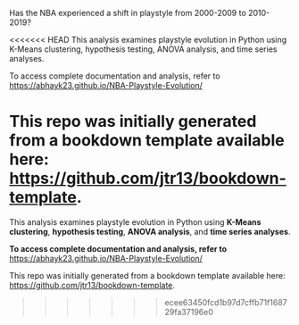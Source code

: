 Has the NBA experienced a shift in playstyle from 2000-2009 to 2010-2019?

<<<<<<< HEAD
This analysis examines playstyle evolution in Python using K-Means clustering, hypothesis testing, ANOVA analysis, and time series analyses.

To access complete documentation and analysis, refer to https://abhayk23.github.io/NBA-Playstyle-Evolution/

This repo was initially generated from a bookdown template available here: https://github.com/jtr13/bookdown-template.
=======
This analysis examines playstyle evolution in Python using **K-Means clustering**, **hypothesis testing**, **ANOVA analysis**, and **time series analyses**.

**To access complete documentation and analysis, refer to** https://abhayk23.github.io/NBA-Playstyle-Evolution/

This repo was initially generated from a bookdown template available here: https://github.com/jtr13/bookdown-template.

>>>>>>> ecee63450fcd1b97d7cffb71f168729fa37196e0

